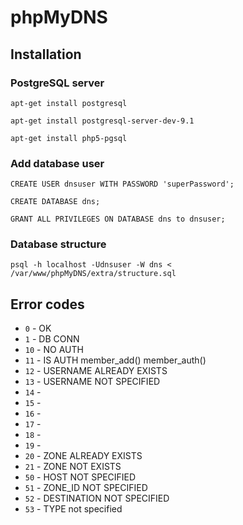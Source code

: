 phpMyDNS
========

## Installation

### PostgreSQL server

`apt-get install postgresql`

`apt-get install postgresql-server-dev-9.1`

`apt-get install php5-pgsql`

### Add database user

`CREATE USER dnsuser WITH PASSWORD 'superPassword';`

`CREATE DATABASE dns;`

`GRANT ALL PRIVILEGES ON DATABASE dns to dnsuser;`

### Database structure

`psql -h localhost -Udnsuser -W dns < /var/www/phpMyDNS/extra/structure.sql`





Error codes
-----------

- `0` - OK
- `1`	- DB CONN
- `10` - NO AUTH
- `11` - IS AUTH member_add() member_auth()
- `12` - USERNAME ALREADY EXISTS
- `13` - USERNAME NOT SPECIFIED
- `14` - 
- `15` - 
- `16` - 
- `17` - 
- `18` - 
- `19` - 
- `20` - ZONE ALREADY EXISTS
- `21` - ZONE NOT EXISTS
- `50` - HOST NOT SPECIFIED
- `51` - ZONE_ID NOT SPECIFIED
- `52` - DESTINATION NOT SPECIFIED
- `53` - TYPE not specified
